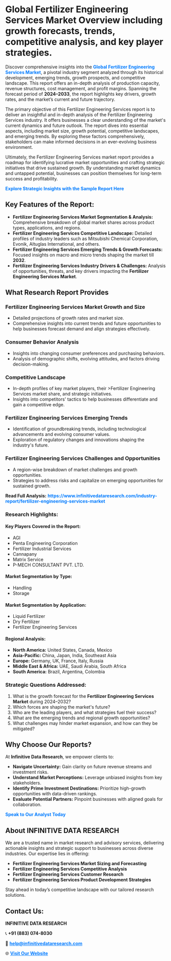 <h1>Global Fertilizer Engineering Services Market Overview including growth forecasts, trends, competitive analysis, and key player strategies.</h1>
<p>
Discover comprehensive insights into the 
<a href="https://www.infinitivedataresearch.com/industry-report/fertilizer-engineering-services-market" rel="dofollow" style="color: #007BFF; text-decoration: none;"><strong>Global Fertilizer Engineering Services Market</strong></a>, a pivotal industry segment analyzed through its historical development, emerging trends, growth prospects, and competitive landscape. This report offers an in-depth analysis of production capacity, revenue structures, cost management, and profit margins. Spanning the forecast period of <strong>2024–2033</strong>, the report highlights key drivers, growth rates, and the market’s current and future trajectory.
</p>
<p>
The primary objective of this Fertilizer Engineering Services report is to deliver an insightful and in-depth analysis of the Fertilizer Engineering Services industry. It offers businesses a clear understanding of the market's current dynamics and future outlook. The report dives into essential aspects, including market size, growth potential, competitive landscapes, and emerging trends. By exploring these factors comprehensively, stakeholders can make informed decisions in an ever-evolving business environment.
</p>
<p>
Ultimately, the Fertilizer Engineering Services market report provides a roadmap for identifying lucrative market opportunities and crafting strategic initiatives that drive sustained growth. By understanding market dynamics and untapped potential, businesses can position themselves for long-term success and profitability.
</p>
<p>
<a href="https://www.infinitivedataresearch.com/request-sample/reportId=110911" style="color: #007BFF; text-decoration: none;"><strong>Explore Strategic Insights with the Sample Report Here</strong></a>
</p>

<h2>Key Features of the Report:</h2>
<ul>
<li><strong>Fertilizer Engineering Services Market Segmentation & Analysis:</strong> Comprehensive breakdown of global market shares across product types, applications, and regions.</li>
<li><strong>Fertilizer Engineering Services Competitive Landscape:</strong> Detailed profiles of industry leaders such as Mitsubishi Chemical Corporation, Evonik, Altuglas International, and others.</li>
<li><strong>Fertilizer Engineering Services Emerging Trends & Growth Forecasts:</strong> Focused insights on macro and micro trends shaping the market till <strong>2032</strong>.</li>
<li><strong>Fertilizer Engineering Services Industry Drivers & Challenges:</strong> Analysis of opportunities, threats, and key drivers impacting the <strong>Fertilizer Engineering Services Market</strong>.</li>
</ul>

<h2>What Research Report Provides</h2>
<h3>Fertilizer Engineering Services Market Growth and Size</h3>
<ul>
<li>Detailed projections of growth rates and market size.</li>
<li>Comprehensive insights into current trends and future opportunities to help businesses forecast demand and align strategies effectively.</li>
</ul>

<h3>Consumer Behavior Analysis</h3>
<ul>
<li>Insights into changing consumer preferences and purchasing behaviors.</li>
<li>Analysis of demographic shifts, evolving attitudes, and factors driving decision-making.</li>
</ul>

<h3>Competitive Landscape</h3>
<ul>
<li>In-depth profiles of key market players, their >Fertilizer Engineering Services market share, and strategic initiatives.</li>
<li>Insights into competitors' tactics to help businesses differentiate and gain a competitive edge.</li>
</ul>

<h3>Fertilizer Engineering Services Emerging Trends</h3>
<ul>
<li>Identification of groundbreaking trends, including technological advancements and evolving consumer values.</li>
<li>Exploration of regulatory changes and innovations shaping the industry's future.</li>
</ul>

<h3>Fertilizer Engineering Services Challenges and Opportunities</h3>
<ul>
<li>A region-wise breakdown of market challenges and growth opportunities.</li>
<li>Strategies to address risks and capitalize on emerging opportunities for sustained growth.</li>
</ul>
<p><strong>Read Full Analysis:</strong> <a href="https://www.infinitivedataresearch.com/industry-report/fertilizer-engineering-services-market" rel="dofollow" style="color: #007BFF; text-decoration: none;"><strong>https://www.infinitivedataresearch.com/industry-report/fertilizer-engineering-services-market</strong></a></p>
<h3>Research Highlights:</h3>
<h4>Key Players Covered in the Report:</h4>
<ul><li>AGI</li><li>Penta Engineering Corporation</li><li>Fertilizer Industrial Services</li><li>Cannapany</li><li>Matrix Service</li><li>P-MECH CONSULTANT PVT. LTD.</li></ul>
<h4>Market Segmentation by Type:</h4>
<ul><li>Handling</li><li>Storage</li></ul>
<h4>Market Segmentation by Application:</h4>
<ul><li>Liquid Fertilizer</li><li>Dry Fertilizer</li><li>Fertilizer Engineering Services</li></ul>

<h4>Regional Analysis:</h4>
<ul>
<li><strong>North America:</strong> United States, Canada, Mexico</li>
<li><strong>Asia-Pacific:</strong> China, Japan, India, Southeast Asia</li>
<li><strong>Europe:</strong> Germany, UK, France, Italy, Russia</li>
<li><strong>Middle East & Africa:</strong> UAE, Saudi Arabia, South Africa</li>
<li><strong>South America:</strong> Brazil, Argentina, Colombia</li>
</ul>

<h3>Strategic Questions Addressed:</h3>
<ol>
<li>What is the growth forecast for the <strong>Fertilizer Engineering Services Market</strong> during 2024–2032?</li>
<li>Which forces are shaping the market's future?</li>
<li>Who are the leading players, and what strategies fuel their success?</li>
<li>What are the emerging trends and regional growth opportunities?</li>
<li>What challenges may hinder market expansion, and how can they be mitigated?</li>
</ol>

<h2>Why Choose Our Reports?</h2>
<p>At <strong>Infinitive Data Research</strong>, we empower clients to:</p>
<ul>
<li><strong>Navigate Uncertainty:</strong> Gain clarity on future revenue streams and investment risks.</li>
<li><strong>Understand Market Perceptions:</strong> Leverage unbiased insights from key stakeholders.</li>
<li><strong>Identify Prime Investment Destinations:</strong> Prioritize high-growth opportunities with data-driven rankings.</li>
<li><strong>Evaluate Potential Partners:</strong> Pinpoint businesses with aligned goals for collaboration.</li>
</ul>
<p><a href="https://www.infinitivedataresearch.com/industry-report/fertilizer-engineering-services-market" rel="dofollow" style="color: #007BFF; text-decoration: none;"><strong>Speak to Our Analyst Today</strong></a></p>

<h2>About INFINITIVE DATA RESEARCH</h2>
<p>We are a trusted name in market research and advisory services, delivering actionable insights and strategic support to businesses across diverse industries. Our expertise lies in offering:</p>
<ul>
<li><strong>Fertilizer Engineering Services Market Sizing and Forecasting</strong></li>
<li><strong>Fertilizer Engineering Services Competitive Analysis</strong></li>
<li><strong>Fertilizer Engineering Services Customer Research</strong></li>
<li><strong>Fertilizer Engineering Services Product Development Strategies</strong></li>
</ul>
<p>Stay ahead in today’s competitive landscape with our tailored research solutions.</p>

<h2>Contact Us:</h2>
<p><strong>INFINITIVE DATA RESEARCH</strong></p>
<p>📞 <strong>+91 (883) 074-8030</strong></p>
<p>📧 <strong><a href="mailto:help@infinitivedataresearch.com" style="color: #007BFF;">help@infinitivedataresearch.com</a></strong></p>
<p>🌐 <strong><a href="https://www.infinitivedataresearch.com" rel="dofollow" style="color: #007BFF;">Visit Our Website</a></strong></p>